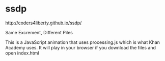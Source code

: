 # ssdp

http://coders4liberty.github.io/ssdp/

Same Excrement, Different Piles

This is a JavaScript animation that uses processing.js which is what Khan Academy uses. It will play in your browser if you download the files  and open index.html
